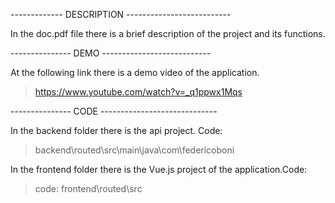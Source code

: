 
------------- DESCRIPTION --------------------------

In the doc.pdf file there is a brief description of the project and its functions.

--------------- DEMO ---------------------------

At the following link there is a demo video of the application.
> https://www.youtube.com/watch?v=_q1ppwx1Mqs

--------------- CODE -----------------------------

In the backend folder there is the api project. Code: 
>backend\routed\src\main\java\com\federicoboni

In the frontend folder there is the Vue.js project of the application.Code: 
>code: frontend\routed\src
